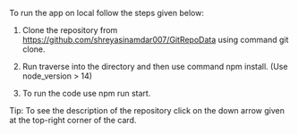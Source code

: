 To run the app on local follow the steps given below:

1) Clone the repository from https://github.com/shreyasinamdar007/GitRepoData using command git clone.

2) Run traverse into the directory and then use command npm install. (Use node_version > 14)

3) To run the code use npm run start.


Tip: To see the description of the repository click on the down arrow given at the top-right corner of the card.
